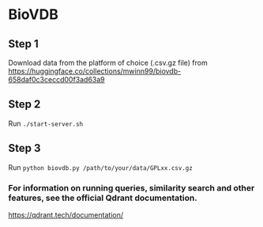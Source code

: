 # BioVDB


## Step 1

Download data from the platform of choice (.csv.gz file) from https://huggingface.co/collections/mwinn99/biovdb-658daf0c3ceccd00f3ad63a9

## Step 2

Run `./start-server.sh`

## Step 3

Run `python biovdb.py /path/to/your/data/GPLxx.csv.gz`

### For information on running queries, similarity search and other features, see the official Qdrant documentation.

https://qdrant.tech/documentation/
